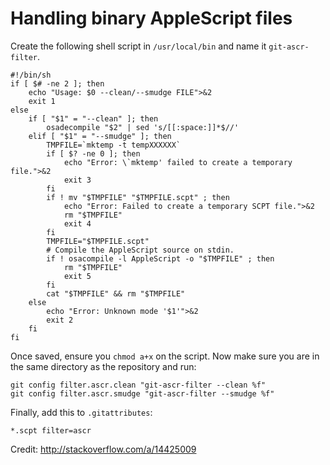 # Handling binary AppleScript files

Create the following shell script in `/usr/local/bin` and name it `git-ascr-filter`.

```
#!/bin/sh
if [ $# -ne 2 ]; then
    echo "Usage: $0 --clean/--smudge FILE">&2
    exit 1
else
    if [ "$1" = "--clean" ]; then
        osadecompile "$2" | sed 's/[[:space:]]*$//'
    elif [ "$1" = "--smudge" ]; then
        TMPFILE=`mktemp -t tempXXXXXX`
        if [ $? -ne 0 ]; then
            echo "Error: \`mktemp' failed to create a temporary file.">&2
            exit 3
        fi
        if ! mv "$TMPFILE" "$TMPFILE.scpt" ; then
            echo "Error: Failed to create a temporary SCPT file.">&2
            rm "$TMPFILE"
            exit 4
        fi
        TMPFILE="$TMPFILE.scpt"
        # Compile the AppleScript source on stdin.
        if ! osacompile -l AppleScript -o "$TMPFILE" ; then
            rm "$TMPFILE"
            exit 5
        fi
        cat "$TMPFILE" && rm "$TMPFILE"
    else
        echo "Error: Unknown mode '$1'">&2
        exit 2
    fi
fi
```

Once saved, ensure you `chmod a+x` on the script.
Now make sure you are in the same directory as the repository and run:

```
git config filter.ascr.clean "git-ascr-filter --clean %f"
git config filter.ascr.smudge "git-ascr-filter --smudge %f"
```

Finally, add this to `.gitattributes`:

```
*.scpt filter=ascr
```

Credit: http://stackoverflow.com/a/14425009